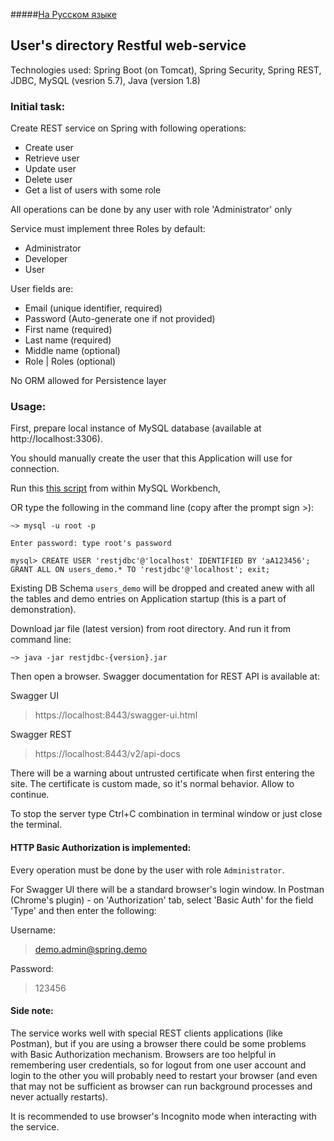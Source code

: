 #####[На Русском языке](readme.ru.md)

## User's directory Restful web-service 

Technologies used: Spring Boot (on Tomcat), Spring Security, Spring REST, 
JDBC, MySQL (vesrion 5.7), Java (version 1.8)

### Initial task:
Create REST service on Spring with following operations:
- Create user
- Retrieve user
- Update user
- Delete user
- Get a list of users with some role 

All operations can be done by any user with role 'Administrator' only

Service must implement three Roles by default: 
- Administrator
- Developer
- User

User fields are:
- Email (unique identifier, required)
- Password (Auto-generate one if not provided)
- First name (required)
- Last name (required)
- Middle name (optional)
- Role | Roles (optional)

No ORM allowed for Persistence layer

### Usage:
First, prepare local instance of MySQL database (available at http://localhost:3306).

You should manually create the user that this Application will use for connection.

Run this [this script](src/main/resources/sql/db_user_create.sql) from within MySQL Workbench,

OR type the following in the command line (copy after the prompt sign >):

```
~> mysql -u root -p

Enter password: type root's password

mysql> CREATE USER 'restjdbc'@'localhost' IDENTIFIED BY 'aA123456'; GRANT ALL ON users_demo.* TO 'restjdbc'@'localhost'; exit;
```

Existing DB Schema `users_demo` will be dropped and created anew with all the 
tables and demo entries on Application startup (this is a part of demonstration).

Download jar file (latest version) from root directory.
And run it from command line:

`~> java -jar restjdbc-{version}.jar` 

Then open a browser.
Swagger documentation for REST API is available at:

Swagger UI
> https://localhost:8443/swagger-ui.html

Swagger REST
> https://localhost:8443/v2/api-docs

There will be a warning about untrusted certificate when first entering the site.
The certificate is custom made, so it's normal behavior. Allow to continue.

To stop the server type Ctrl+C combination in terminal window or just close the terminal.

#### HTTP Basic Authorization is implemented:

Every operation must be done by the user with role `Administrator`.

For Swagger UI there will be a standard browser's login window.
In Postman (Chrome's plugin) - on 'Authorization' tab, select 'Basic Auth'
for the field 'Type' and then enter the following:

Username:
> demo.admin@spring.demo

Password:
> 123456

#### Side note:
The service works well with special REST clients applications (like Postman), but
if you are using a browser there could be some problems with Basic Authorization
mechanism. Browsers are too helpful in remembering user credentials, so for
logout from one user account and login to the other you will probably need to 
restart your browser (and even that may not be sufficient as browser can run 
background processes and never actually restarts). 

It is recommended to use browser's Incognito mode when interacting with the service.